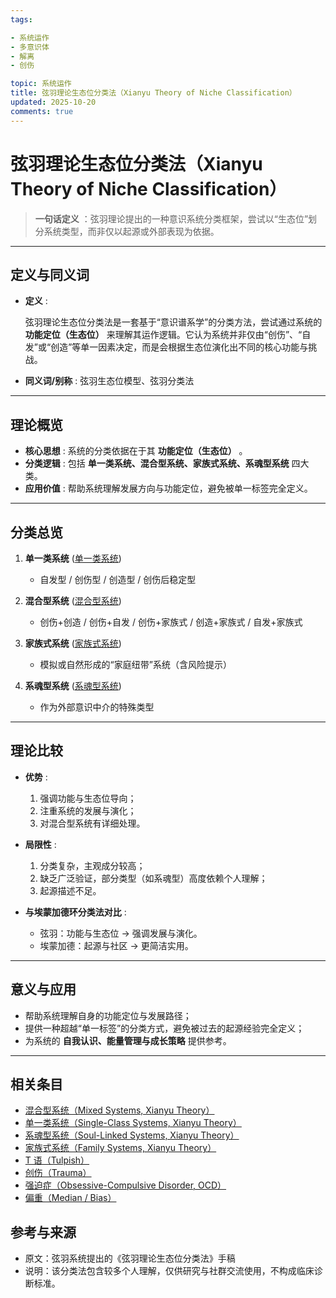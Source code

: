 ```yaml
---
tags:

- 系统运作
- 多意识体
- 解离
- 创伤

topic: 系统运作
title: 弦羽理论生态位分类法（Xianyu Theory of Niche Classification）
updated: 2025-10-20
comments: true
---
```


# 弦羽理论生态位分类法（Xianyu Theory of Niche Classification）

> **一句话定义** ：弦羽理论提出的一种意识系统分类框架，尝试以“生态位”划分系统类型，而非仅以起源或外部表现为依据。

---

## 定义与同义词

- **定义** :

  弦羽理论生态位分类法是一套基于“意识谱系学”的分类方法，尝试通过系统的 **功能定位（生态位）** 来理解其运作逻辑。它认为系统并非仅由“创伤”、“自发”或“创造”等单一因素决定，而是会根据生态位演化出不同的核心功能与挑战。

- **同义词/别称** : 弦羽生态位模型、弦羽分类法

---

## 理论概览

- **核心思想** : 系统的分类依据在于其 **功能定位（生态位）** 。
- **分类逻辑** : 包括 **单一类系统、混合型系统、家族式系统、系魂型系统** 四大类。
- **应用价值** : 帮助系统理解发展方向与功能定位，避免被单一标签完全定义。

---

## 分类总览

1. **单一类系统** ([单一类系统](Single-Class-Systems-Xianyu.md))

    - 自发型 / 创伤型 / 创造型 / 创伤后稳定型

2. **混合型系统** ([混合型系统](Mixed-Systems-Xianyu.md))

    - 创伤+创造 / 创伤+自发 / 创伤+家族式 / 创造+家族式 / 自发+家族式

3. **家族式系统** ([家族式系统](Family-Systems-Xianyu.md))

    - 模拟或自然形成的“家庭纽带”系统（含风险提示）

4. **系魂型系统** ([系魂型系统](Soul-Linked-Systems-Xianyu.md))

    - 作为外部意识中介的特殊类型

---

## 理论比较

- **优势** :

    1. 强调功能与生态位导向；
    2. 注重系统的发展与演化；
    3. 对混合型系统有详细处理。

- **局限性** :

    1. 分类复杂，主观成分较高；
    2. 缺乏广泛验证，部分类型（如系魂型）高度依赖个人理解；
    3. 起源描述不足。

- **与埃蒙加德环分类法对比** :

    - 弦羽：功能与生态位 → 强调发展与演化。
    - 埃蒙加德：起源与社区 → 更简洁实用。

---

## 意义与应用

- 帮助系统理解自身的功能定位与发展路径；
- 提供一种超越“单一标签”的分类方式，避免被过去的起源经验完全定义；
- 为系统的 **自我认识、能量管理与成长策略** 提供参考。

---

## 相关条目

- [混合型系统（Mixed Systems, Xianyu Theory）](Mixed-Systems-Xianyu.md)
- [单一类系统（Single-Class Systems, Xianyu Theory）](Single-Class-Systems-Xianyu.md)
- [系魂型系统（Soul-Linked Systems, Xianyu Theory）](Soul-Linked-Systems-Xianyu.md)
- [家族式系统（Family Systems, Xianyu Theory）](Family-Systems-Xianyu.md)
- [T 语（Tulpish）](Tulpish.md)
- [创伤（Trauma）](Trauma.md)
- [强迫症（Obsessive-Compulsive Disorder, OCD）](OCD.md)
- [偏重（Median / Bias）](Median-Bias.md)

## 参考与来源

- 原文：弦羽系统提出的《弦羽理论生态位分类法》手稿
- 说明：该分类法包含较多个人理解，仅供研究与社群交流使用，不构成临床诊断标准。
